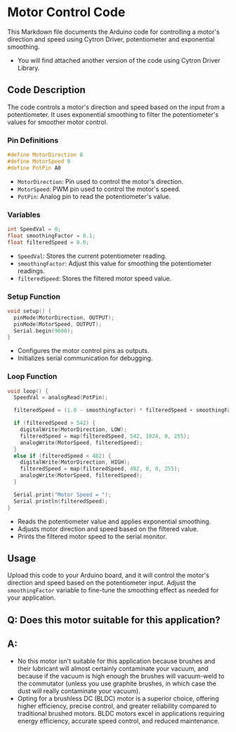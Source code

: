 # Motor Control Code

This Markdown file documents the Arduino code for controlling a motor's direction and speed using Cytron Driver, potentiometer and exponential smoothing.

- You will find attached another version of the code using Cytron Driver Library.

## Code Description

The code controls a motor's direction and speed based on the input from a potentiometer. It uses exponential smoothing to filter the potentiometer's values for smoother motor control.

### Pin Definitions

```cpp
#define MotorDirection 8
#define MotorSpeed 9
#define PotPin A0
```

- `MotorDirection`: Pin used to control the motor's direction.
- `MotorSpeed`: PWM pin used to control the motor's speed.
- `PotPin`: Analog pin to read the potentiometer's value.

### Variables

```cpp
int SpeedVal = 0;
float smoothingFactor = 0.1;
float filteredSpeed = 0.0;
```

- `SpeedVal`: Stores the current potentiometer reading.
- `smoothingFactor`: Adjust this value for smoothing the potentiometer readings.
- `filteredSpeed`: Stores the filtered motor speed value.

### Setup Function

```cpp
void setup() {
  pinMode(MotorDirection, OUTPUT);
  pinMode(MotorSpeed, OUTPUT);
  Serial.begin(9600);
}
```

- Configures the motor control pins as outputs.
- Initializes serial communication for debugging.

### Loop Function

```cpp
void loop() {
  SpeedVal = analogRead(PotPin);

  filteredSpeed = (1.0 - smoothingFactor) * filteredSpeed + smoothingFactor * SpeedVal;

  if (filteredSpeed > 542) {
    digitalWrite(MotorDirection, LOW);
    filteredSpeed = map(filteredSpeed, 542, 1024, 0, 255);
    analogWrite(MotorSpeed, filteredSpeed);
  }
  else if (filteredSpeed < 482) {
    digitalWrite(MotorDirection, HIGH);
    filteredSpeed = map(filteredSpeed, 482, 0, 0, 255);
    analogWrite(MotorSpeed, filteredSpeed);
  }

  Serial.print("Motor Speed = ");
  Serial.println(filteredSpeed);
}
```

- Reads the potentiometer value and applies exponential smoothing.
- Adjusts motor direction and speed based on the filtered value.
- Prints the filtered motor speed to the serial monitor.

## Usage

Upload this code to your Arduino board, and it will control the motor's direction and speed based on the potentiometer input. Adjust the `smoothingFactor` variable to fine-tune the smoothing effect as needed for your application.

## Q: Does this motor suitable for this application?

## A: 
- No this motor isn't suitable for this application because brushes and their lubricant will almost certainly contaminate your vacuum, and because if the vacuum is high enough the brushes will vacuum-weld to the commutator (unless you use graphite brushes, in which case the dust will really contaminate your vacuum).
- Opting for a brushless DC (BLDC) motor is a superior choice, offering higher efficiency, precise control, and greater reliability compared to traditional brushed motors. BLDC motors excel in applications requiring energy efficiency, accurate speed control, and reduced maintenance.
